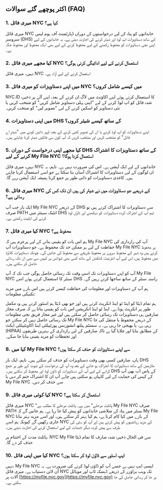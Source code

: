 ## اکثر پوچھے گئے سوالات (FAQ)

### 1. میری فائل NYC کیا ہے؟

میری فائل NYC خاندانوں کو پناہ کے لیے درخواستوں کے دوران ڈپارٹمنٹ آف ہوم لیس سروسز (DHS) کے ساتھ دستاویزات اپ لوڈ اور شیئر کرنے کی اجازت دیتی ہے۔ یہ خاندانوں کے لیے اپنی نجی دستاویزات کو محفوظ رکھنے کے لیے محفوظ کرنے کے لیے بھی ایک محفوظ اور محفوظ جگہ ہے۔

### 2. کیا مجھے میری فائل NYC استعمال کرنے کے لیے ادائیگی کرنی ہوگی؟

نہیں، میری فائل NYC استعمال کرنے کے لیے آزاد ہے۔

### 3. میں اپنے دستاویزات کو میری فائل NYC میں کیسے شامل کروں؟

NYC.ID کا استعمال کرتے ہوئے اپنے اکاؤنٹ میں لاگ ان کرنے کے بعد، اپنے آلے پر ذخیرہ شدہ فائل کو اپ لوڈ کرنے کے لیے "اپنی پہلی دستاویز شامل کریں" کو منتخب کریں یا نئی دستاویز کو اسکین کرنے کے لیے "تصویر لیں" کو منتخب کریں۔

### 4. میں اپنی دستاویزات DHS کے ساتھ کیسے شیئر کروں؟

اپنے دستاویزات کو اپ لوڈ کرنے یا ان کی تصویر کشی کرنے کے بعد، اوپر دائیں کونے میں "شیئر اے فائل" کو منتخب کریں اور منتخب کریں کہ آپ کون سی فائلیں شیئر کرنا چاہتے ہیں۔

### 5. کیا مجھے اپنی درخواست کے دوران DHS کے ساتھ دستاویزات کا اشتراک کرنے کے لیے My File NYC استعمال کرنا ہوگا؟

نہیں، میری فائل NYC خاندانوں کے لیے ایک آپشن ہے۔ اس کی ضرورت نہیں ہے۔ تاہم، یہ ان لوگوں کے لیے دستاویزات کا اشتراک آسان بنا سکتا ہے جو اسے استعمال کرنا چاہتے ہیں۔ کاغذی دستاویزات کو ذاتی طور پر جمع کرنا ہمیشہ ایک آپشن رہے گا۔

### 6. میری فائل NYC کے ذریعے جو دستاویزات میں نے شیئر کی ہیں ان تک کس کی رسائی ہے؟

ایک بار جب آپ My File NYC کے ذریعے DHS سے دستاویزات کا اشتراک کرتے ہیں تو صرف PATH انٹیک سینٹر میں DHS ٹیم آپ کے اشتراک کردہ دستاویزات کو دیکھنے اور ڈاؤن لوڈ کرنے کی اہلیت رکھتی ہے۔

### 7. کیا میری فائل NYC محفوظ ہے؟

ہم اس بات کو یقینی بنانے کے لیے پرعزم ہیں کہ My File NYC آپ کی رازداری کی حفاظت کے لیے ہر ممکن حد تک محفوظ ہے۔ جو دستاویزات آپ My File NYC پر محفوظ کرتے ہیں وہ شہر کے محفوظ سرورز پر محفوظ طریقے سے محفوظ کی جائیں گی۔ چونکہ دستاویزات کلاؤڈ میں محفوظ ہیں، اس لیے آپ انٹرنیٹ کنکشن کے ساتھ کسی بھی ڈیوائس پر کہیں سے بھی ان تک رسائی حاصل کر سکتے ہیں۔

آپ کو اپنے دستاویزات تک اسی وقت تک رسائی حاصل ہوگی جب تک کہ آپ My File NYC سنٹر کا استعمال کرتے ہوئے اسے DHS راستہ سنٹر کے ساتھ ساجھا کرتے رہیں گے۔

ہم آپ کے دستاویزات اور معلومات کی حفاظت کیسے کرتے ہیں اس بارے میں مزید تکنیکی معلومات:

ہم تمام ڈیٹا کو اینڈ ٹو اینڈ انکرپٹ کرتے ہیں اور جو بھی ڈیٹا ہم اسٹور کرتے ہیں وہ مکمل طور پر انکرپٹ ہوتا ہے۔ اینڈ ٹو اینڈ انکرپشن اس بات کو یقینی بناتا ہے کہ صرف مجاز صارفین ہی دستاویزات تک رسائی حاصل کر سکتے ہیں اور غیر مجاز فریق نجی معلومات تک رسائی حاصل نہیں کر سکتے جو My File NYC کے ذریعے محفوظ یا منتقل کی جا رہی ہے، یا بھیجی جا رہی ہے۔ یہ سسٹم ہیلتھ انشورنس پورٹیبلٹی اینڈ اکاونٹیبلٹی ایکٹ (HIPAA) کے مطابق بنایا اور چلایا گیا ہے تاکہ صارفین کے لیے رازداری کے بہترین طریقوں اور تحفظات کو مزید یقینی بنایا جا سکے۔

### 8. کیا میں My File NYC سے اپنے دستاویزات کو حذف کر سکتا ہوں؟

ہاں، صارفین کسی بھی وقت دستاویزات کو حذف کر سکتے ہیں۔ تاہم، ایک بار DHS ملازمین کے ساتھ دستاویزات کا اشتراک ہو جانے کے بعد وہ آپ کی درخواست کے ثبوت کے طور پر جمع کرانے کے لیے آپ کے دستاویزات کو ڈاؤن لوڈ اور محفوظ کر سکتے ہیں۔ DHS کے پاس اب بھی آپ کے کیس کی حمایت کے لیے کاپیاں ہو سکتی ہیں چاہے آپ ان کا اشتراک ختم کر دیں یا My File NYC سے حذف کر دیں۔

### 9. کیا کوئی میری فائل NYC استعمال کر سکتا ہے؟

میری فائل NYC "پائلٹ مرحلے" میں ہے۔ پائلٹ مرحلے کا مطلب ہے My File NYC صرف PATH سنٹر میں پناہ کے متلاشی خاندانوں کو پیش کیا جا رہا ہے۔ ہم جانیں گے کہ My File NYC کے بارے میں کیا کام کرتا ہے، ہم کیا بہتر کر سکتے ہیں، اور اسے مزید بہتر بنانا جاری رکھیں گے کیونکہ ہم اسے NYC کے مزید رہائشیوں کو پیش کرتے ہیں اور آپ کو سٹی کی طرف سے پیش کردہ دیگر خدمات کے لیے استعمال کرنے کی اجازت دیتے ہیں۔

پائلٹ مدت کے اختتام پر، NYC My File سے فی الحال ذخیرہ شدہ صارف کا تمام ڈیٹا حذف کر دے گا۔

### 10. کیا میں اپنی فائل NYC ایپ اسٹور سے ڈاؤن لوڈ کر سکتا ہوں؟

نہیں، My File NYC ایسی ایپ نہیں ہے جسے آپ کو ڈاؤن لوڈ کرنے کی ضرورت ہے۔ یہ آن لائن دستیاب ہے۔ میری فائل NYC تک ویب براؤزر کے ذریعے ڈیسک ٹاپ اور موبائل آلات پر [https://myfile.nyc.gov](https://myfile.nyc.gov) پر جا کر رسائی حاصل کی جا سکتی ہے۔
